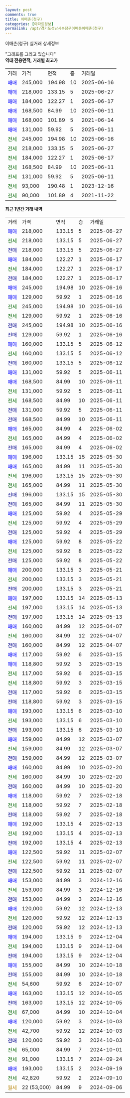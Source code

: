 ```yaml
---
layout: post
comments: true
title: 이매촌(청구)
categories: [아파트정보]
permalink: /apt/경기도성남시분당구이매동이매촌(청구)
---
```


이매촌(청구) 실거래 상세정보

<script type="text/javascript">
  google.charts.load('current', {'packages':['line', 'corechart']});
  google.charts.setOnLoadCallback(drawChart);

  function drawChart() {
    var data = new google.visualization.DataTable();
    data.addColumn('date', '거래일');
    data.addColumn('number', "매매");
    data.addColumn('number', "전세");
    data.addColumn('number', "전매");

    data.addRows([[new Date(Date.parse("2025-06-27")), 218000, null, null], [new Date(Date.parse("2025-06-27")), null, 218000, null], [new Date(Date.parse("2025-06-27")), null, null, 218000], [new Date(Date.parse("2025-06-17")), 184000, null, null], [new Date(Date.parse("2025-06-17")), null, 184000, null], [new Date(Date.parse("2025-06-17")), null, null, 184000], [new Date(Date.parse("2025-06-16")), 245000, null, null], [new Date(Date.parse("2025-06-16")), 129000, null, null], [new Date(Date.parse("2025-06-16")), null, 245000, null], [new Date(Date.parse("2025-06-16")), null, 129000, null], [new Date(Date.parse("2025-06-16")), null, null, 245000], [new Date(Date.parse("2025-06-16")), null, null, 129000], [new Date(Date.parse("2025-06-12")), 160000, null, null], [new Date(Date.parse("2025-06-12")), null, 160000, null], [new Date(Date.parse("2025-06-12")), null, null, 160000], [new Date(Date.parse("2025-06-11")), 131000, null, null], [new Date(Date.parse("2025-06-11")), 168500, null, null], [new Date(Date.parse("2025-06-11")), null, 131000, null], [new Date(Date.parse("2025-06-11")), null, 168500, null], [new Date(Date.parse("2025-06-11")), null, null, 131000], [new Date(Date.parse("2025-06-11")), null, null, 168500], [new Date(Date.parse("2025-06-02")), 165000, null, null], [new Date(Date.parse("2025-06-02")), null, 165000, null], [new Date(Date.parse("2025-06-02")), null, null, 165000], [new Date(Date.parse("2025-05-30")), 196000, null, null], [new Date(Date.parse("2025-05-30")), 165000, null, null], [new Date(Date.parse("2025-05-30")), null, 196000, null], [new Date(Date.parse("2025-05-30")), null, 165000, null], [new Date(Date.parse("2025-05-30")), null, null, 196000], [new Date(Date.parse("2025-05-30")), null, null, 165000], [new Date(Date.parse("2025-05-29")), 125000, null, null], [new Date(Date.parse("2025-05-29")), null, 125000, null], [new Date(Date.parse("2025-05-29")), null, null, 125000], [new Date(Date.parse("2025-05-22")), 125000, null, null], [new Date(Date.parse("2025-05-22")), null, 125000, null], [new Date(Date.parse("2025-05-22")), null, null, 125000], [new Date(Date.parse("2025-05-21")), 200000, null, null], [new Date(Date.parse("2025-05-21")), null, 200000, null], [new Date(Date.parse("2025-05-21")), null, null, 200000], [new Date(Date.parse("2025-05-13")), 197000, null, null], [new Date(Date.parse("2025-05-13")), null, 197000, null], [new Date(Date.parse("2025-05-13")), null, null, 197000], [new Date(Date.parse("2025-04-07")), 160000, null, null], [new Date(Date.parse("2025-04-07")), null, 160000, null], [new Date(Date.parse("2025-04-07")), null, null, 160000], [new Date(Date.parse("2025-03-15")), 117000, null, null], [new Date(Date.parse("2025-03-15")), 118800, null, null], [new Date(Date.parse("2025-03-15")), null, 117000, null], [new Date(Date.parse("2025-03-15")), null, 118800, null], [new Date(Date.parse("2025-03-15")), null, null, 117000], [new Date(Date.parse("2025-03-15")), null, null, 118800], [new Date(Date.parse("2025-03-10")), 193000, null, null], [new Date(Date.parse("2025-03-10")), null, 193000, null], [new Date(Date.parse("2025-03-10")), null, null, 193000], [new Date(Date.parse("2025-03-07")), 159000, null, null], [new Date(Date.parse("2025-03-07")), null, 159000, null], [new Date(Date.parse("2025-03-07")), null, null, 159000], [new Date(Date.parse("2025-02-20")), 160000, null, null], [new Date(Date.parse("2025-02-20")), null, 160000, null], [new Date(Date.parse("2025-02-20")), null, null, 160000], [new Date(Date.parse("2025-02-18")), 118000, null, null], [new Date(Date.parse("2025-02-18")), null, 118000, null], [new Date(Date.parse("2025-02-18")), null, null, 118000], [new Date(Date.parse("2025-02-13")), 192000, null, null], [new Date(Date.parse("2025-02-13")), null, 192000, null], [new Date(Date.parse("2025-02-13")), null, null, 192000], [new Date(Date.parse("2025-02-07")), 122500, null, null], [new Date(Date.parse("2025-02-07")), null, 122500, null], [new Date(Date.parse("2025-02-07")), null, null, 122500], [new Date(Date.parse("2024-12-16")), 153000, null, null], [new Date(Date.parse("2024-12-16")), null, 153000, null], [new Date(Date.parse("2024-12-16")), null, null, 153000], [new Date(Date.parse("2024-12-13")), 120000, null, null], [new Date(Date.parse("2024-12-13")), null, 120000, null], [new Date(Date.parse("2024-12-13")), null, null, 120000], [new Date(Date.parse("2024-12-04")), 194000, null, null], [new Date(Date.parse("2024-12-04")), null, 194000, null], [new Date(Date.parse("2024-12-04")), null, null, 194000], [new Date(Date.parse("2024-10-18")), 155000, null, null], [new Date(Date.parse("2024-10-18")), null, null, 155000], [new Date(Date.parse("2024-10-07")), null, 54600, null], [new Date(Date.parse("2024-10-05")), 163000, null, null], [new Date(Date.parse("2024-10-05")), null, null, 163000], [new Date(Date.parse("2024-10-04")), null, 67000, null], [new Date(Date.parse("2024-10-03")), 120000, null, null], [new Date(Date.parse("2024-10-03")), null, 42700, null], [new Date(Date.parse("2024-10-03")), null, null, 120000], [new Date(Date.parse("2024-10-01")), null, 65000, null], [new Date(Date.parse("2024-09-24")), null, 91000, null], [new Date(Date.parse("2024-09-19")), 193000, null, null], [new Date(Date.parse("2024-09-10")), null, 42820, null], [new Date(Date.parse("2024-09-06")), null, null, null]]);

    var options = {
      hAxis: {
        format: 'yyyy/MM/dd'
      },    
      lineWidth: 0,
      pointsVisible: true,    
      title: '최근 1년간 유형별 실거래가 분포',
      legend: { position: 'bottom' }
    };

    var formatter = new google.visualization.NumberFormat({pattern:'###,###'} );
    formatter.format(data, 1);
    formatter.format(data, 2);
    
    setTimeout(function() {
        var chart = new google.visualization.LineChart(document.getElementById('columnchart_material'));
        chart.draw(data, (options));
        document.getElementById('loading').style.display = 'none';
    }, 200);
  }
</script>


<div id="loading" style="z-index:20; display: block; margin-left: 0px">"그래프를 그리고 있습니다"</div>
<div id="columnchart_material" style="width: 95%; margin-left: 0px; display: block"></div>
<!-- contents start -->
<b>역대 전용면적, 거래별 최고가</b>
<table class="sortable">
    <tr>
      <td>거래</td>
      <td>가격</td>
      <td>면적</td>
      <td>층</td>
      <td>거래일</td>
    </tr>
        <tr>
          <td><a style="color: blue">매매</a></td>
          <td>245,000</td>
          <td>194.98</td>
          <td>10</td>
          <td>2025-06-16</td>
        </tr>            <tr>
          <td><a style="color: blue">매매</a></td>
          <td>218,000</td>
          <td>133.15</td>
          <td>5</td>
          <td>2025-06-27</td>
        </tr>            <tr>
          <td><a style="color: blue">매매</a></td>
          <td>184,000</td>
          <td>122.27</td>
          <td>1</td>
          <td>2025-06-17</td>
        </tr>            <tr>
          <td><a style="color: blue">매매</a></td>
          <td>168,500</td>
          <td>84.99</td>
          <td>10</td>
          <td>2025-06-11</td>
        </tr>            <tr>
          <td><a style="color: blue">매매</a></td>
          <td>168,000</td>
          <td>101.89</td>
          <td>5</td>
          <td>2021-06-14</td>
        </tr>            <tr>
          <td><a style="color: blue">매매</a></td>
          <td>131,000</td>
          <td>59.92</td>
          <td>5</td>
          <td>2025-06-11</td>
        </tr>        
        <tr>
              <td><a style="color: darkgreen">전세</a></td>
              <td>245,000</td>
              <td>194.98</td>
              <td>10</td>
              <td>2025-06-16</td>
            </tr>            <tr>
              <td><a style="color: darkgreen">전세</a></td>
              <td>218,000</td>
              <td>133.15</td>
              <td>5</td>
              <td>2025-06-27</td>
            </tr>            <tr>
              <td><a style="color: darkgreen">전세</a></td>
              <td>184,000</td>
              <td>122.27</td>
              <td>1</td>
              <td>2025-06-17</td>
            </tr>            <tr>
              <td><a style="color: darkgreen">전세</a></td>
              <td>168,500</td>
              <td>84.99</td>
              <td>10</td>
              <td>2025-06-11</td>
            </tr>            <tr>
              <td><a style="color: darkgreen">전세</a></td>
              <td>131,000</td>
              <td>59.92</td>
              <td>5</td>
              <td>2025-06-11</td>
            </tr>            <tr>
              <td><a style="color: darkgreen">전세</a></td>
              <td>93,000</td>
              <td>190.48</td>
              <td>1</td>
              <td>2023-12-16</td>
            </tr>            <tr>
              <td><a style="color: darkgreen">전세</a></td>
              <td>90,000</td>
              <td>101.89</td>
              <td>4</td>
              <td>2021-11-22</td>
            </tr>        
    
</table>

<b>최근 1년간 거래 내역</b>

<table class="sortable">
    <tr>
      <td>거래</td>
      <td>가격</td>
      <td>면적</td>
      <td>층</td>
      <td>거래일</td>
    </tr>
    <tr>
      <td><a style="color: blue">매매</a></td>
      <td>218,000</td>
      <td>133.15</td>
      <td>5</td>
      <td>2025-06-27</td>
    </tr>          <tr>
      <td><a style="color: darkgreen">전세</a></td>
      <td>218,000</td>
      <td>133.15</td>
      <td>5</td>
      <td>2025-06-27</td>
    </tr>          <tr>
      <td><a style="color: darkblue">전매</a></td>
      <td>218,000</td>
      <td>133.15</td>
      <td>5</td>
      <td>2025-06-27</td>
    </tr>          <tr>
      <td><a style="color: blue">매매</a></td>
      <td>184,000</td>
      <td>122.27</td>
      <td>1</td>
      <td>2025-06-17</td>
    </tr>          <tr>
      <td><a style="color: darkgreen">전세</a></td>
      <td>184,000</td>
      <td>122.27</td>
      <td>1</td>
      <td>2025-06-17</td>
    </tr>          <tr>
      <td><a style="color: darkblue">전매</a></td>
      <td>184,000</td>
      <td>122.27</td>
      <td>1</td>
      <td>2025-06-17</td>
    </tr>          <tr>
      <td><a style="color: blue">매매</a></td>
      <td>245,000</td>
      <td>194.98</td>
      <td>10</td>
      <td>2025-06-16</td>
    </tr>          <tr>
      <td><a style="color: blue">매매</a></td>
      <td>129,000</td>
      <td>59.92</td>
      <td>1</td>
      <td>2025-06-16</td>
    </tr>          <tr>
      <td><a style="color: darkgreen">전세</a></td>
      <td>245,000</td>
      <td>194.98</td>
      <td>10</td>
      <td>2025-06-16</td>
    </tr>          <tr>
      <td><a style="color: darkgreen">전세</a></td>
      <td>129,000</td>
      <td>59.92</td>
      <td>1</td>
      <td>2025-06-16</td>
    </tr>          <tr>
      <td><a style="color: darkblue">전매</a></td>
      <td>245,000</td>
      <td>194.98</td>
      <td>10</td>
      <td>2025-06-16</td>
    </tr>          <tr>
      <td><a style="color: darkblue">전매</a></td>
      <td>129,000</td>
      <td>59.92</td>
      <td>1</td>
      <td>2025-06-16</td>
    </tr>          <tr>
      <td><a style="color: blue">매매</a></td>
      <td>160,000</td>
      <td>133.15</td>
      <td>5</td>
      <td>2025-06-12</td>
    </tr>          <tr>
      <td><a style="color: darkgreen">전세</a></td>
      <td>160,000</td>
      <td>133.15</td>
      <td>5</td>
      <td>2025-06-12</td>
    </tr>          <tr>
      <td><a style="color: darkblue">전매</a></td>
      <td>160,000</td>
      <td>133.15</td>
      <td>5</td>
      <td>2025-06-12</td>
    </tr>          <tr>
      <td><a style="color: blue">매매</a></td>
      <td>131,000</td>
      <td>59.92</td>
      <td>5</td>
      <td>2025-06-11</td>
    </tr>          <tr>
      <td><a style="color: blue">매매</a></td>
      <td>168,500</td>
      <td>84.99</td>
      <td>10</td>
      <td>2025-06-11</td>
    </tr>          <tr>
      <td><a style="color: darkgreen">전세</a></td>
      <td>131,000</td>
      <td>59.92</td>
      <td>5</td>
      <td>2025-06-11</td>
    </tr>          <tr>
      <td><a style="color: darkgreen">전세</a></td>
      <td>168,500</td>
      <td>84.99</td>
      <td>10</td>
      <td>2025-06-11</td>
    </tr>          <tr>
      <td><a style="color: darkblue">전매</a></td>
      <td>131,000</td>
      <td>59.92</td>
      <td>5</td>
      <td>2025-06-11</td>
    </tr>          <tr>
      <td><a style="color: darkblue">전매</a></td>
      <td>168,500</td>
      <td>84.99</td>
      <td>10</td>
      <td>2025-06-11</td>
    </tr>          <tr>
      <td><a style="color: blue">매매</a></td>
      <td>165,000</td>
      <td>84.99</td>
      <td>4</td>
      <td>2025-06-02</td>
    </tr>          <tr>
      <td><a style="color: darkgreen">전세</a></td>
      <td>165,000</td>
      <td>84.99</td>
      <td>4</td>
      <td>2025-06-02</td>
    </tr>          <tr>
      <td><a style="color: darkblue">전매</a></td>
      <td>165,000</td>
      <td>84.99</td>
      <td>4</td>
      <td>2025-06-02</td>
    </tr>          <tr>
      <td><a style="color: blue">매매</a></td>
      <td>196,000</td>
      <td>133.15</td>
      <td>15</td>
      <td>2025-05-30</td>
    </tr>          <tr>
      <td><a style="color: blue">매매</a></td>
      <td>165,000</td>
      <td>84.99</td>
      <td>11</td>
      <td>2025-05-30</td>
    </tr>          <tr>
      <td><a style="color: darkgreen">전세</a></td>
      <td>196,000</td>
      <td>133.15</td>
      <td>15</td>
      <td>2025-05-30</td>
    </tr>          <tr>
      <td><a style="color: darkgreen">전세</a></td>
      <td>165,000</td>
      <td>84.99</td>
      <td>11</td>
      <td>2025-05-30</td>
    </tr>          <tr>
      <td><a style="color: darkblue">전매</a></td>
      <td>196,000</td>
      <td>133.15</td>
      <td>15</td>
      <td>2025-05-30</td>
    </tr>          <tr>
      <td><a style="color: darkblue">전매</a></td>
      <td>165,000</td>
      <td>84.99</td>
      <td>11</td>
      <td>2025-05-30</td>
    </tr>          <tr>
      <td><a style="color: blue">매매</a></td>
      <td>125,000</td>
      <td>59.92</td>
      <td>4</td>
      <td>2025-05-29</td>
    </tr>          <tr>
      <td><a style="color: darkgreen">전세</a></td>
      <td>125,000</td>
      <td>59.92</td>
      <td>4</td>
      <td>2025-05-29</td>
    </tr>          <tr>
      <td><a style="color: darkblue">전매</a></td>
      <td>125,000</td>
      <td>59.92</td>
      <td>4</td>
      <td>2025-05-29</td>
    </tr>          <tr>
      <td><a style="color: blue">매매</a></td>
      <td>125,000</td>
      <td>59.92</td>
      <td>8</td>
      <td>2025-05-22</td>
    </tr>          <tr>
      <td><a style="color: darkgreen">전세</a></td>
      <td>125,000</td>
      <td>59.92</td>
      <td>8</td>
      <td>2025-05-22</td>
    </tr>          <tr>
      <td><a style="color: darkblue">전매</a></td>
      <td>125,000</td>
      <td>59.92</td>
      <td>8</td>
      <td>2025-05-22</td>
    </tr>          <tr>
      <td><a style="color: blue">매매</a></td>
      <td>200,000</td>
      <td>133.15</td>
      <td>3</td>
      <td>2025-05-21</td>
    </tr>          <tr>
      <td><a style="color: darkgreen">전세</a></td>
      <td>200,000</td>
      <td>133.15</td>
      <td>3</td>
      <td>2025-05-21</td>
    </tr>          <tr>
      <td><a style="color: darkblue">전매</a></td>
      <td>200,000</td>
      <td>133.15</td>
      <td>3</td>
      <td>2025-05-21</td>
    </tr>          <tr>
      <td><a style="color: blue">매매</a></td>
      <td>197,000</td>
      <td>133.15</td>
      <td>14</td>
      <td>2025-05-13</td>
    </tr>          <tr>
      <td><a style="color: darkgreen">전세</a></td>
      <td>197,000</td>
      <td>133.15</td>
      <td>14</td>
      <td>2025-05-13</td>
    </tr>          <tr>
      <td><a style="color: darkblue">전매</a></td>
      <td>197,000</td>
      <td>133.15</td>
      <td>14</td>
      <td>2025-05-13</td>
    </tr>          <tr>
      <td><a style="color: blue">매매</a></td>
      <td>160,000</td>
      <td>84.99</td>
      <td>12</td>
      <td>2025-04-07</td>
    </tr>          <tr>
      <td><a style="color: darkgreen">전세</a></td>
      <td>160,000</td>
      <td>84.99</td>
      <td>12</td>
      <td>2025-04-07</td>
    </tr>          <tr>
      <td><a style="color: darkblue">전매</a></td>
      <td>160,000</td>
      <td>84.99</td>
      <td>12</td>
      <td>2025-04-07</td>
    </tr>          <tr>
      <td><a style="color: blue">매매</a></td>
      <td>117,000</td>
      <td>59.92</td>
      <td>6</td>
      <td>2025-03-15</td>
    </tr>          <tr>
      <td><a style="color: blue">매매</a></td>
      <td>118,800</td>
      <td>59.92</td>
      <td>3</td>
      <td>2025-03-15</td>
    </tr>          <tr>
      <td><a style="color: darkgreen">전세</a></td>
      <td>117,000</td>
      <td>59.92</td>
      <td>6</td>
      <td>2025-03-15</td>
    </tr>          <tr>
      <td><a style="color: darkgreen">전세</a></td>
      <td>118,800</td>
      <td>59.92</td>
      <td>3</td>
      <td>2025-03-15</td>
    </tr>          <tr>
      <td><a style="color: darkblue">전매</a></td>
      <td>117,000</td>
      <td>59.92</td>
      <td>6</td>
      <td>2025-03-15</td>
    </tr>          <tr>
      <td><a style="color: darkblue">전매</a></td>
      <td>118,800</td>
      <td>59.92</td>
      <td>3</td>
      <td>2025-03-15</td>
    </tr>          <tr>
      <td><a style="color: blue">매매</a></td>
      <td>193,000</td>
      <td>133.15</td>
      <td>6</td>
      <td>2025-03-10</td>
    </tr>          <tr>
      <td><a style="color: darkgreen">전세</a></td>
      <td>193,000</td>
      <td>133.15</td>
      <td>6</td>
      <td>2025-03-10</td>
    </tr>          <tr>
      <td><a style="color: darkblue">전매</a></td>
      <td>193,000</td>
      <td>133.15</td>
      <td>6</td>
      <td>2025-03-10</td>
    </tr>          <tr>
      <td><a style="color: blue">매매</a></td>
      <td>159,000</td>
      <td>84.99</td>
      <td>12</td>
      <td>2025-03-07</td>
    </tr>          <tr>
      <td><a style="color: darkgreen">전세</a></td>
      <td>159,000</td>
      <td>84.99</td>
      <td>12</td>
      <td>2025-03-07</td>
    </tr>          <tr>
      <td><a style="color: darkblue">전매</a></td>
      <td>159,000</td>
      <td>84.99</td>
      <td>12</td>
      <td>2025-03-07</td>
    </tr>          <tr>
      <td><a style="color: blue">매매</a></td>
      <td>160,000</td>
      <td>84.99</td>
      <td>10</td>
      <td>2025-02-20</td>
    </tr>          <tr>
      <td><a style="color: darkgreen">전세</a></td>
      <td>160,000</td>
      <td>84.99</td>
      <td>10</td>
      <td>2025-02-20</td>
    </tr>          <tr>
      <td><a style="color: darkblue">전매</a></td>
      <td>160,000</td>
      <td>84.99</td>
      <td>10</td>
      <td>2025-02-20</td>
    </tr>          <tr>
      <td><a style="color: blue">매매</a></td>
      <td>118,000</td>
      <td>59.92</td>
      <td>7</td>
      <td>2025-02-18</td>
    </tr>          <tr>
      <td><a style="color: darkgreen">전세</a></td>
      <td>118,000</td>
      <td>59.92</td>
      <td>7</td>
      <td>2025-02-18</td>
    </tr>          <tr>
      <td><a style="color: darkblue">전매</a></td>
      <td>118,000</td>
      <td>59.92</td>
      <td>7</td>
      <td>2025-02-18</td>
    </tr>          <tr>
      <td><a style="color: blue">매매</a></td>
      <td>192,000</td>
      <td>133.15</td>
      <td>4</td>
      <td>2025-02-13</td>
    </tr>          <tr>
      <td><a style="color: darkgreen">전세</a></td>
      <td>192,000</td>
      <td>133.15</td>
      <td>4</td>
      <td>2025-02-13</td>
    </tr>          <tr>
      <td><a style="color: darkblue">전매</a></td>
      <td>192,000</td>
      <td>133.15</td>
      <td>4</td>
      <td>2025-02-13</td>
    </tr>          <tr>
      <td><a style="color: blue">매매</a></td>
      <td>122,500</td>
      <td>59.92</td>
      <td>11</td>
      <td>2025-02-07</td>
    </tr>          <tr>
      <td><a style="color: darkgreen">전세</a></td>
      <td>122,500</td>
      <td>59.92</td>
      <td>11</td>
      <td>2025-02-07</td>
    </tr>          <tr>
      <td><a style="color: darkblue">전매</a></td>
      <td>122,500</td>
      <td>59.92</td>
      <td>11</td>
      <td>2025-02-07</td>
    </tr>          <tr>
      <td><a style="color: blue">매매</a></td>
      <td>153,000</td>
      <td>84.99</td>
      <td>3</td>
      <td>2024-12-16</td>
    </tr>          <tr>
      <td><a style="color: darkgreen">전세</a></td>
      <td>153,000</td>
      <td>84.99</td>
      <td>3</td>
      <td>2024-12-16</td>
    </tr>          <tr>
      <td><a style="color: darkblue">전매</a></td>
      <td>153,000</td>
      <td>84.99</td>
      <td>3</td>
      <td>2024-12-16</td>
    </tr>          <tr>
      <td><a style="color: blue">매매</a></td>
      <td>120,000</td>
      <td>59.92</td>
      <td>12</td>
      <td>2024-12-13</td>
    </tr>          <tr>
      <td><a style="color: darkgreen">전세</a></td>
      <td>120,000</td>
      <td>59.92</td>
      <td>12</td>
      <td>2024-12-13</td>
    </tr>          <tr>
      <td><a style="color: darkblue">전매</a></td>
      <td>120,000</td>
      <td>59.92</td>
      <td>12</td>
      <td>2024-12-13</td>
    </tr>          <tr>
      <td><a style="color: blue">매매</a></td>
      <td>194,000</td>
      <td>133.15</td>
      <td>9</td>
      <td>2024-12-04</td>
    </tr>          <tr>
      <td><a style="color: darkgreen">전세</a></td>
      <td>194,000</td>
      <td>133.15</td>
      <td>9</td>
      <td>2024-12-04</td>
    </tr>          <tr>
      <td><a style="color: darkblue">전매</a></td>
      <td>194,000</td>
      <td>133.15</td>
      <td>9</td>
      <td>2024-12-04</td>
    </tr>          <tr>
      <td><a style="color: blue">매매</a></td>
      <td>155,000</td>
      <td>84.99</td>
      <td>10</td>
      <td>2024-10-18</td>
    </tr>          <tr>
      <td><a style="color: darkblue">전매</a></td>
      <td>155,000</td>
      <td>84.99</td>
      <td>10</td>
      <td>2024-10-18</td>
    </tr>          <tr>
      <td><a style="color: darkgreen">전세</a></td>
      <td>54,600</td>
      <td>59.92</td>
      <td>6</td>
      <td>2024-10-07</td>
    </tr>          <tr>
      <td><a style="color: blue">매매</a></td>
      <td>163,000</td>
      <td>133.15</td>
      <td>12</td>
      <td>2024-10-05</td>
    </tr>          <tr>
      <td><a style="color: darkblue">전매</a></td>
      <td>163,000</td>
      <td>133.15</td>
      <td>12</td>
      <td>2024-10-05</td>
    </tr>          <tr>
      <td><a style="color: darkgreen">전세</a></td>
      <td>67,000</td>
      <td>84.99</td>
      <td>10</td>
      <td>2024-10-04</td>
    </tr>          <tr>
      <td><a style="color: blue">매매</a></td>
      <td>120,000</td>
      <td>59.92</td>
      <td>3</td>
      <td>2024-10-03</td>
    </tr>          <tr>
      <td><a style="color: darkgreen">전세</a></td>
      <td>42,700</td>
      <td>59.92</td>
      <td>12</td>
      <td>2024-10-03</td>
    </tr>          <tr>
      <td><a style="color: darkblue">전매</a></td>
      <td>120,000</td>
      <td>59.92</td>
      <td>3</td>
      <td>2024-10-03</td>
    </tr>          <tr>
      <td><a style="color: darkgreen">전세</a></td>
      <td>65,000</td>
      <td>84.99</td>
      <td>7</td>
      <td>2024-10-01</td>
    </tr>          <tr>
      <td><a style="color: darkgreen">전세</a></td>
      <td>91,000</td>
      <td>133.15</td>
      <td>7</td>
      <td>2024-09-24</td>
    </tr>          <tr>
      <td><a style="color: blue">매매</a></td>
      <td>193,000</td>
      <td>133.15</td>
      <td>2</td>
      <td>2024-09-19</td>
    </tr>          <tr>
      <td><a style="color: darkgreen">전세</a></td>
      <td>42,820</td>
      <td>59.92</td>
      <td>2</td>
      <td>2024-09-10</td>
    </tr>          <tr>
      <td><a style="color: darkgoldenrod">월세</a></td>
      <td>22 (53,000)</td>
      <td>84.99</td>
      <td>9</td>
      <td>2024-09-06</td>
    </tr>      </table>
<!-- contents end -->    

